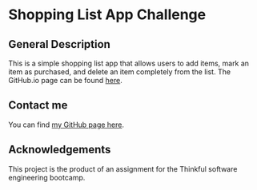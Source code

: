 # Shopping List App Challenge

## General Description
This is a simple shopping list app that allows users to add items, mark an item as purchased, and delete an item completely from the list. The GitHub.io page can be found [here](https://sam1cutler.github.io/ShoppingList/).

## Contact me
You can find [my GitHub page here](https://github.com/sam1cutler).

## Acknowledgements
This project is the product of an assignment for the Thinkful software engineering bootcamp. 
